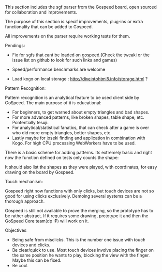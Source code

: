 This section includes the sgf parser from the Gospeed board, open sourced for collaboration and improvements.

The purpose of this section is specif improvements, plug-ins or extra functionality that can be added to Gospeed. 

All improvements on the parser require working tests for them.

Pendings:

- Fix for sgfs that cant be loaded on gospeed.(Check the tweaki or the issue list on github to look for such links and games)

- Speed/performance benchmarks are welcome

- Load kogo on local storage : http://diveintohtml5.info/storage.html ?

Pattern Recognition:

Pattern recognition is an analytical feature to be used client side by GoSpeed. The main purpose of it is educational:

- For beginners, to get warned about empty triangles and bad shapes.
- For more advanced patterns, like broken shapes, table shape, etc. Pontentially tesuji.
- For analytical/statistical fanatics, that can check after a game is over who did more empty triangles, better shapes, etc. 
- Lastly maybe for joseki finding and application in combination with Kogo. For high CPU processing WebWorkers have to be used.

There is a basic scheme for adding patterns. Its extremely basic and right now the function defined on tests only counts the shape:

It should also list the shapes as they were played, with coordinates, for easy drawing on the board by Gospeed.

Touch mechanism:

Gospeed right now functions with only clicks, but touch devices are not so good for using clicks exclusively.
Demoing several systems can be a thorough approach.

Gospeed is still not available to prove the merging, so the prototype has to be rather abstract. If it requires some drawing, prototype it and then the GoSpeed Core team(dp :P) will work on it.

Objectives:

- Being safe from misclicks. This is the number one issue with touch devices and clicks.
- Be clear/quick to use. Most touch devices involve placing the finger on the same position he wants to play, blocking the view with the finger. Maybe this can be fixed.
- Be cool.
